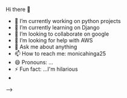 

 Hi there 👋
- 🔭 I’m currently working on python projects
- 🌱 I’m currently learning on Django
- 👯 I’m looking to collaborate on google
- 🤔 I’m looking for help with AWS
- 💬 Ask me about anything
- 📫 How to reach me: monicahinga25
- 😄 Pronouns: ...
- ⚡ Fun fact: ...I'm hilarious
- 
-->
